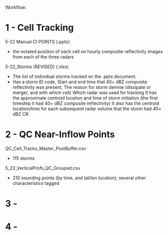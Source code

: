 Workflow:

1 - Cell Tracking
===========================
5-22 Manual CI POINTS (.pptx)
- the notated position of each cell on hourly composite reflectivity images from each of the three radars

5-22_Storms (REVISED) (.xlsx)
- The list of individual storms tracked on the .pptx document. 
- Has a storm ID code, Start and end time that 40+ dBZ composite reflectivity was present,
  The reason for storm demise (dissipate or merger, and with which cell)
  Which radar was used for tracking
  It has the approximate centroid location and time of storm initiation (the first timestep it had 40+ dBZ composite reflectivity)
  It also has the centroid location/time for each subsequent radar volume that the storm had 40+ dBZ CR

2 - QC Near-Inflow Points
===========================
QC_Cell_Tracks_Master_PostBuffer.csv
- 115 storms


5_22_VerticalProfs_QC_Grouped.csv
- 210 sounding points (by time, and lat/lon location); several other characteristics tagged

3 - 
===========================




4 - 
===========================
